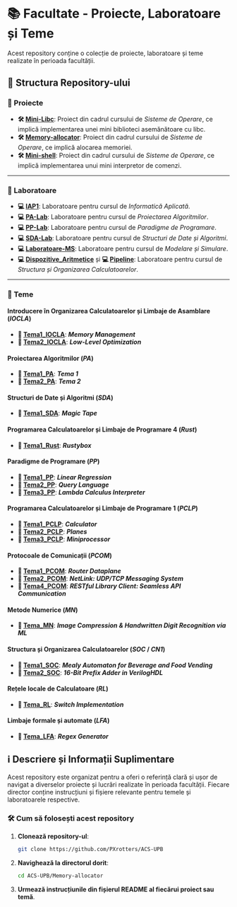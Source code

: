 # 📚 Facultate - Proiecte, Laboratoare și Teme

Acest repository conține o colecție de proiecte, laboratoare și teme realizate în perioada facultății.

## 📂 Structura Repository-ului

### 📁 Proiecte
- **🛠️ [Mini-Libc](Mini-Libc)**: Proiect din cadrul cursului de *Sisteme de Operare*, ce implică implementarea unei mini biblioteci asemănătoare cu libc.
- **🛠️ [Memory-allocator](Memory-allocator)**: Proiect din cadrul cursului de *Sisteme de Operare*, ce implică alocarea memoriei.
- **🛠️ [Mini-shell](Mini-shell)**: Proiect din cadrul cursului de *Sisteme de Operare*, ce implică implementarea unui mini interpretor de comenzi.

---

### 📁 Laboratoare
- **💻 [IAP1](IAP1)**: Laboratoare pentru cursul de *Informatică Aplicată*.
- **💻 [PA-Lab](PA-Lab)**: Laboratoare pentru cursul de *Proiectarea Algoritmilor*.
- **💻 [PP-Lab](PP-Lab)**: Laboratoare pentru cursul de *Paradigme de Programare*.
- **💻 [SDA-Lab](SDA-Lab)**: Laboratoare pentru cursul de *Structuri de Date și Algoritmi*.
- **💻 [Laboratoare-MS](Laboratoare-MS)**: Laboratoare pentru cursul de *Modelare și Simulare*.
- **💻 [Dispozitive_Aritmetice](Dispozitive_Aritmetice)** și **💻 [Pipeline](Pipeline)**: Laboratoare pentru cursul de *Structura și Organizarea Calculatoarelor*.

---

### 📁 Teme
#### Introducere în Organizarea Calculatoarelor și Limbaje de Asamblare (*IOCLA*)
- **📝 [Tema1_IOCLA](Tema1_IOCLA)**: ***Memory Management***
- **📝 [Tema2_IOCLA](Tema2_IOCLA)**: ***Low-Level Optimization***

#### Proiectarea Algoritmilor (*PA*)
- **📝 [Tema1_PA](Tema1_PA)**: ***Tema 1***
- **📝 [Tema2_PA](Tema2_PA)**: ***Tema 2***

#### Structuri de Date și Algoritmi (*SDA*)
- **📝 [Tema1_SDA](Tema1_SDA)**: ***Magic Tape***

#### Programarea Calculatoarelor și Limbaje de Programare 4 (*Rust*)
- **📝 [Tema1_Rust](Tema1_Rust)**: ***Rustybox***

#### Paradigme de Programare (*PP*)
- **📝 [Tema1_PP](Tema1_PP)**: ***Linear Regression***
- **📝 [Tema2_PP](Tema2_PP)**: ***Query Language***
- **📝 [Tema3_PP](Tema3_PP)**: ***Lambda Calculus Interpreter***

#### Programarea Calculatoarelor și Limbaje de Programare 1 (*PCLP*)
- **📝 [Tema1_PCLP](Tema1_PCLP)**: ***Calculator***
- **📝 [Tema2_PCLP](Tema2_PCLP)**: ***Planes***
- **📝 [Tema3_PCLP](Tema3_PCLP)**: ***Miniprocessor***

#### Protocoale de Comunicații (*PCOM*)
- **📝 [Tema1_PCOM](Tema1_PCOM)**: ***Router Dataplane***
- **📝 [Tema2_PCOM](Tema2_PCOM)**: ***NetLink: UDP/TCP Messaging System***
- **📝 [Tema4_PCOM](Tema4_PCOM)**: ***RESTful Library Client: Seamless API Communication***

#### Metode Numerice (*MN*)
- **📝 [Tema_MN](Tema_MN)**: ***Image Compression & Handwritten Digit Recognition via ML***

#### Structura și Organizarea Calculatoarelor (*SOC* / *CN1*)
- **📝 [Tema1_SOC](Tema1_SOC)**: ***Mealy Automaton for Beverage and Food Vending***
- **📝 [Tema2_SOC](Tema2_SOC)**: ***16-Bit Prefix Adder in VerilogHDL***

#### Rețele locale de Calculatoare (*RL*)
- **📝 [Tema_RL](Tema_RL)**: ***Switch Implementation***

#### Limbaje formale și automate (*LFA*)
- **📝 [Tema_LFA](Tema_LFA)**: ***Regex Generator***

## ℹ️ Descriere și Informații Suplimentare
Acest repository este organizat pentru a oferi o referință clară și ușor de navigat a diverselor proiecte și lucrări realizate în perioada facultății. Fiecare director conține instrucțiuni și fișiere relevante pentru temele și laboratoarele respective.

### 🛠️ Cum să folosești acest repository
1. **Clonează repository-ul**: 
    ```bash
    git clone https://github.com/PXrotters/ACS-UPB
    ```
2. **Navighează la directorul dorit**:
    ```bash
    cd ACS-UPB/Memory-allocator
    ```
3. **Urmează instrucțiunile din fișierul README al fiecărui proiect sau temă**.
